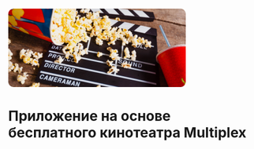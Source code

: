 ![Phoenix Video Club](https://raw.githubusercontent.com/spacesuser/vclub/master/img/720/icons/2010.png)

# Приложение на основе бесплатного кинотеатра Multiplex
